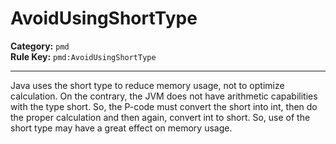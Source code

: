
# AvoidUsingShortType
**Category:** `pmd`<br/>
**Rule Key:** `pmd:AvoidUsingShortType`<br/>


-----

Java uses the short type to reduce memory usage, not to optimize calculation. On the contrary, the JVM does not have arithmetic capabilities with the type short. So, the P-code must convert the short into int, then do the proper calculation and then again, convert int to short. So, use of the short type may have a great effect on memory usage.

